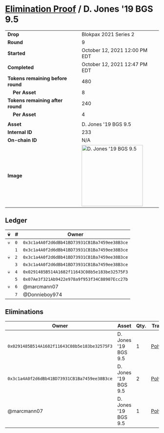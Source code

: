 # [Elimination Proof](./readme.md) / D. Jones &#039;19 BGS 9.5

|||
|---|---|
| **Drop** | Blokpax 2021 Series 2 |
| **Round** | 9 |
| **Started** | October 12, 2021 12:00 PM EDT |
| **Completed** | October 12, 2021 12:47 PM EDT |
| **Tokens remaining before round** | 480 |
| **&nbsp;&nbsp;&nbsp;&nbsp;Per Asset** | 8 |
| **Tokens remaining after round** | 240 |
| **&nbsp;&nbsp;&nbsp;&nbsp;Per Asset** | 4 |
| | |
| **Asset** | D. Jones &#039;19 BGS 9.5 |
| **Internal ID** | 233 |
| **On-chain ID** | N/A |
| **Image** | <img src="https://tcdn.blokpax.com/9484ebfa-6336-4697-839c-dceb95107a3d/7a7d018b5f4ff14a17c2f0ce1e40635dad14cf87151fc51aa251917bcd885c81.jpg" height="200" alt="D. Jones &#039;19 BGS 9.5" /> |

## Ledger

| 💀 | # | Owner |
| --- | --- | --- |
| 💀 | `0` | `0x3c1a4A0f2d6dBb41BD73931CB1Ba7459ee38B3ce` |
|  | `1` | `0x3c1a4A0f2d6dBb41BD73931CB1Ba7459ee38B3ce` |
| 💀 | `2` | `0x3c1a4A0f2d6dBb41BD73931CB1Ba7459ee38B3ce` |
|  | `3` | `0x3c1a4A0f2d6dBb41BD73931CB1Ba7459ee38B3ce` |
| 💀 | `4` | `0x0291485B514A1682f11643C08b5e183be32575F3` |
|  | `5` | `0x07Ae3f321Ab9422e978a9f953f34C88907Ecc27b` |
| 💀 | `6` | @marcmann07 |
|  | `7` | @Donnieboy974 |


## Eliminations

| Owner | Asset | Qty. | Transaction |
| --- | --- | --- | --- |
| `0x0291485B514A1682f11643C08b5e183be32575F3` | D. Jones '19 BGS 9.5 | 1 | [Polygonscan](https://polygonscan.com/tx/0x3324310ae949afe6301b6e3ea84a489c220edf30c429dceb5b7f3b408f6c55e0) |
| `0x3c1a4A0f2d6dBb41BD73931CB1Ba7459ee38B3ce` | D. Jones '19 BGS 9.5 | 2 | [Polygonscan](https://polygonscan.com/tx/0xc1ff58f04b8169f57b1082dd2f80a256d0e4c334071f3638132d27d5cf7beeaa) |
| @marcmann07 | D. Jones '19 BGS 9.5 | 1 | [Polygonscan](https://polygonscan.com/tx/0xfb2a01680843de15eb224290e2b1e7dc4529c52f8ee8a31ffd39ea63157efcf7) |
